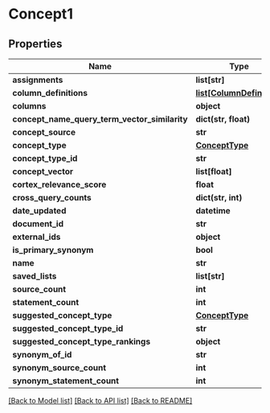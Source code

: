 # Concept1

## Properties
Name | Type | Description | Notes
------------ | ------------- | ------------- | -------------
**assignments** | **list[str]** |  | [optional] 
**column_definitions** | [**list[ColumnDefinition]**](ColumnDefinition.md) |  | [optional] 
**columns** | **object** |  | [optional] 
**concept_name_query_term_vector_similarity** | **dict(str, float)** |  | [optional] 
**concept_source** | **str** |  | [optional] 
**concept_type** | [**ConceptType**](ConceptType.md) |  | [optional] 
**concept_type_id** | **str** |  | [optional] 
**concept_vector** | **list[float]** |  | [optional] 
**cortex_relevance_score** | **float** |  | [optional] 
**cross_query_counts** | **dict(str, int)** |  | [optional] 
**date_updated** | **datetime** |  | [optional] 
**document_id** | **str** |  | [optional] 
**external_ids** | **object** |  | [optional] 
**is_primary_synonym** | **bool** |  | [optional] 
**name** | **str** |  | [optional] 
**saved_lists** | **list[str]** |  | [optional] 
**source_count** | **int** |  | [optional] 
**statement_count** | **int** |  | [optional] 
**suggested_concept_type** | [**ConceptType**](ConceptType.md) |  | [optional] 
**suggested_concept_type_id** | **str** |  | [optional] 
**suggested_concept_type_rankings** | **object** |  | [optional] 
**synonym_of_id** | **str** |  | [optional] 
**synonym_source_count** | **int** |  | [optional] 
**synonym_statement_count** | **int** |  | [optional] 

[[Back to Model list]](../README.md#documentation-for-models) [[Back to API list]](../README.md#documentation-for-api-endpoints) [[Back to README]](../README.md)

